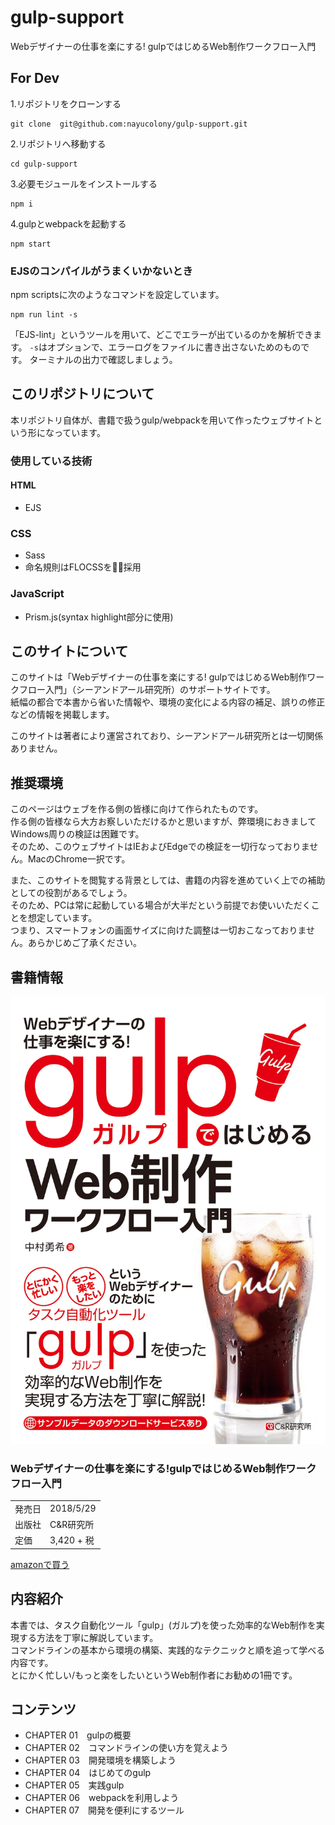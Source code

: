 # gulp-support
Webデザイナーの仕事を楽にする! gulpではじめるWeb制作ワークフロー入門

## For Dev

1.リポジトリをクローンする

```
git clone  git@github.com:nayucolony/gulp-support.git
```

2.リポジトリへ移動する
```
cd gulp-support
```

3.必要モジュールをインストールする
```
npm i
```

4.gulpとwebpackを起動する
```
npm start
```

### EJSのコンパイルがうまくいかないとき

npm scriptsに次のようなコマンドを設定しています。

```
npm run lint -s
```

「EJS-lint」というツールを用いて、どこでエラーが出ているのかを解析できます。
`-s`はオプションで、エラーログをファイルに書き出さないためのものです。
ターミナルの出力で確認しましょう。


## このリポジトリについて
本リポジトリ自体が、書籍で扱うgulp/webpackを用いて作ったウェブサイトという形になっています。

### 使用している技術
#### HTML
- EJS

### CSS
- Sass
- 命名規則はFLOCSSを採用

### JavaScript
- Prism.js(syntax highlight部分に使用)

## このサイトについて

このサイトは「Webデザイナーの仕事を楽にする! gulpではじめるWeb制作ワークフロー入門」（シーアンドアール研究所）のサポートサイトです。<br>
紙幅の都合で本書から省いた情報や、環境の変化による内容の補足、誤りの修正などの情報を掲載します。

このサイトは著者により運営されており、シーアンドアール研究所とは一切関係ありません。

## 推奨環境

このページはウェブを作る側の皆様に向けて作られたものです。<br>
作る側の皆様なら大方お察しいただけるかと思いますが、弊環境におきましてWindows周りの検証は困難です。<br>
そのため、このウェブサイトはIEおよびEdgeでの検証を一切行なっておりません。MacのChrome一択です。<br>

また、このサイトを閲覧する背景としては、書籍の内容を進めていく上での補助としての役割があるでしょう。<br>
そのため、PCは常に起動している場合が大半だという前提でお使いいただくことを想定しています。<br>
つまり、スマートフォンの画面サイズに向けた調整は一切おこなっておりません。あらかじめご了承ください。



## 書籍情報

![](./docs/assets/images/cover01.jpg)

### Webデザイナーの仕事を楽にする!gulpではじめるWeb制作ワークフロー入門

|||
|---|---|
|発売日|2018/5/29|
|出版社|C&R研究所|
|定価|3,420 + 税|

 [amazonで買う](https://amzn.to/2IDOysY")

## 内容紹介


本書では、タスク自動化ツール「gulp」(ガルプ)を使った効率的なWeb制作を実現する方法を丁寧に解説しています。
<br> コマンドラインの基本から環境の構築、実践的なテクニックと順を追って学べる内容です。
<br> とにかく忙しい/もっと楽をしたいというWeb制作者にお勧めの1冊です。


## コンテンツ

* CHAPTER 01　gulpの概要
* CHAPTER 02　コマンドラインの使い方を覚えよう
* CHAPTER 03　開発環境を構築しよう
* CHAPTER 04　はじめてのgulp
* CHAPTER 05　実践gulp
* CHAPTER 06　webpackを利用しよう
* CHAPTER 07　開発を便利にするツール

